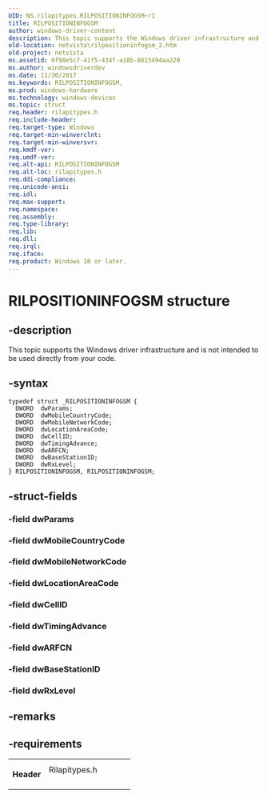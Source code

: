 ```yaml
---
UID: NS.rilapitypes.RILPOSITIONINFOGSM~r1
title: RILPOSITIONINFOGSM
author: windows-driver-content
description: This topic supports the Windows driver infrastructure and is not intended to be used directly from your code.
old-location: netvista\rilpositioninfogsm_2.htm
old-project: netvista
ms.assetid: 6f98e5c7-41f5-434f-a18b-8615494aa220
ms.author: windowsdriverdev
ms.date: 11/30/2017
ms.keywords: RILPOSITIONINFOGSM,
ms.prod: windows-hardware
ms.technology: windows-devices
ms.topic: struct
req.header: rilapitypes.h
req.include-header: 
req.target-type: Windows
req.target-min-winverclnt: 
req.target-min-winversvr: 
req.kmdf-ver: 
req.umdf-ver: 
req.alt-api: RILPOSITIONINFOGSM
req.alt-loc: rilapitypes.h
req.ddi-compliance: 
req.unicode-ansi: 
req.idl: 
req.max-support: 
req.namespace: 
req.assembly: 
req.type-library: 
req.lib: 
req.dll: 
req.irql: 
req.iface: 
req.product: Windows 10 or later.
---
```


# RILPOSITIONINFOGSM structure



## -description
<p>This topic supports the Windows driver infrastructure and is not intended to be used directly from your code. </p>


## -syntax

````
typedef struct _RILPOSITIONINFOGSM {
  DWORD  dwParams;
  DWORD  dwMobileCountryCode;
  DWORD  dwMobileNetworkCode;
  DWORD  dwLocationAreaCode;
  DWORD  dwCellID;
  DWORD  dwTimingAdvance;
  DWORD  dwARFCN;
  DWORD  dwBaseStationID;
  DWORD  dwRxLevel;
} RILPOSITIONINFOGSM, RILPOSITIONINFOGSM;
````


## -struct-fields
<dl>

### -field dwParams

<dd></dd>

### -field dwMobileCountryCode

<dd></dd>

### -field dwMobileNetworkCode

<dd></dd>

### -field dwLocationAreaCode

<dd></dd>

### -field dwCellID

<dd></dd>

### -field dwTimingAdvance

<dd></dd>

### -field dwARFCN

<dd></dd>

### -field dwBaseStationID

<dd></dd>

### -field dwRxLevel

<dd></dd>
</dl>

## -remarks


## -requirements
<table>
<tr>
<th width="30%">
<p>Header</p>
</th>
<td width="70%">
<dl>
<dt>Rilapitypes.h</dt>
</dl>
</td>
</tr>
</table>
